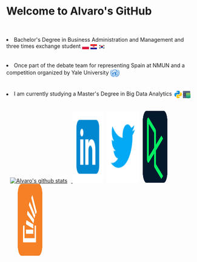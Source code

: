 # Welcome to Alvaro's GitHub

<p>
 <br>
<li> Bachelor's Degree in Business Administration and Management and three times exchange student <img src="https://github.com/alozk/alozk/blob/main/svg/flags/pl.svg" height="5%" width="3.5%" align='center'/>  <img src="https://github.com/alozk/alozk/blob/main/svg/flags/hr.svg" height="50%" width="3.5%" align='center'/>  <img src="https://github.com/alozk/alozk/blob/main/svg/flags/kr.svg" height="50%" width="3.5%" align='center'/></li>
</br>
  <br>
<li>Once part of the debate team for representing Spain at NMUN and a competition organized by Yale University <img src="https://github.com/alozk/alozk/blob/main/svg/icons/un.svg" height="50%" width="5%" align='center'/></li>
 </br>
 <p>
 </p>
<li>I am currently studying a Master's Degree in Big Data Analytics <img src="https://github.com/alozk/alozk/blob/main/svg/icons/python.svg" height="50%" width="5%" align='center'/><img src="https://github.com/alozk/alozk/blob/main/svg/icons/database.svg" height="50%" width="4%" align='center'/></li></li>
 </br>
</p>
<p>
<a href="https://github.com/alozk/github-readme-stats">
<img src="https://github-readme-stats.vercel.app/api?username=alozk&show_icons=true&theme=github_dark" alt="Alvaro's github stats" width="50%" HSPACE="10"/> </a><a href="https://www.linkedin.com/in/chiquillo/" target="_blank"><img src="https://github.com/alozk/alozk/blob/main/svg/rrss/linkedin.svg" height="190" width="80"></a><a href="https://twitter.com/alozk__" target="_blank"><img src="https://github.com/alozk/alozk/blob/main/svg/rrss/twitter.svg" height="190" width="85"HSPACE="10"></a><a href="https://www.datacamp.com/profile/chiquillo" target="_blank"><img src="https://github.com/alozk/alozk/blob/main/svg/rrss/datacamp.svg " height="190" width="65"><a href="https://es.stackoverflow.com/users/282692/alozk" target="_blank"><img src="https://github.com/alozk/alozk/blob/main/svg/rrss/stackoverflow.svg" height="190" width="65" HSPACE="30">
</a>
</p>
